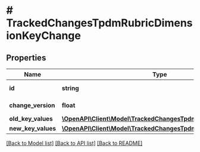 # # TrackedChangesTpdmRubricDimensionKeyChange

## Properties

Name | Type | Description | Notes
------------ | ------------- | ------------- | -------------
**id** | **string** | Resource identifier | [optional]
**change_version** | **float** | Change version | [optional]
**old_key_values** | [**\OpenAPI\Client\Model\TrackedChangesTpdmRubricDimensionKey**](TrackedChangesTpdmRubricDimensionKey.md) |  | [optional]
**new_key_values** | [**\OpenAPI\Client\Model\TrackedChangesTpdmRubricDimensionKey**](TrackedChangesTpdmRubricDimensionKey.md) |  | [optional]

[[Back to Model list]](../../README.md#models) [[Back to API list]](../../README.md#endpoints) [[Back to README]](../../README.md)
